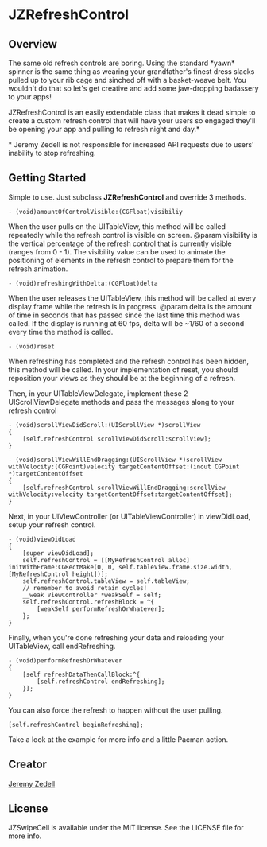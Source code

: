 JZRefreshControl
===========
Overview
-----------
The same old refresh controls are boring. Using the standard \*yawn\* spinner is the same thing as wearing your grandfather's finest dress slacks pulled up to your rib cage and sinched off with a basket-weave belt. You wouldn't do that so let's get creative and add some jaw-dropping badassery to your apps!

JZRefreshControl is an easily extendable class that makes it dead simple to create a custom refresh control that will have your users so engaged they'll be opening your app and pulling to refresh night and day.*

\* Jeremy Zedell is not responsible for increased API requests due to users' inability to stop refreshing.

Getting Started
---------------
Simple to use. Just subclass **JZRefreshControl** and override 3 methods.

	- (void)amountOfControlVisible:(CGFloat)visibiliy
When the user pulls on the UITableView, this method will be called repeatedly while the refresh control is visible on screen. @param visibility is the vertical percentage of the refresh control that is currently visible (ranges from 0 - 1). The visibility value can be used to animate the positioning of elements in the refresh control to prepare them for the refresh animation.
	
	- (void)refreshingWithDelta:(CGFloat)delta
When the user releases the UITableView, this method will be called at every display frame while the refresh is in progress. @param delta is the amount of time in seconds that has passed since the last time this method was called. If the display is running at 60 fps, delta will be ~1/60 of a second every time the method is called.

	- (void)reset
When refreshing has completed and the refresh control has been hidden, this method will be called. In your implementation of reset, you should reposition your views as they should be at the beginning of a refresh.


Then, in your UITableViewDelegate, implement these 2 UIScrollViewDelegate methods and pass the messages along to your refresh control

	- (void)scrollViewDidScroll:(UIScrollView *)scrollView
	{
		[self.refreshControl scrollViewDidScroll:scrollView];
	}
	
	- (void)scrollViewWillEndDragging:(UIScrollView *)scrollView withVelocity:(CGPoint)velocity targetContentOffset:(inout CGPoint *)targetContentOffset
	{
		[self.refreshControl scrollViewWillEndDragging:scrollView withVelocity:velocity targetContentOffset:targetContentOffset];
	}

Next, in your UIViewController (or UITableViewController) in viewDidLoad, setup your refresh control.

	- (void)viewDidLoad
	{
	    [super viewDidLoad];
		self.refreshControl = [[MyRefreshControl alloc] initWithFrame:CGRectMake(0, 0, self.tableView.frame.size.width, [MyRefreshControl height])];
		self.refreshControl.tableView = self.tableView;
		// remember to avoid retain cycles!
		__weak ViewController *weakSelf = self;
		self.refreshControl.refreshBlock = ^{
			[weakSelf performRefreshOrWhatever];
		};
	}

Finally, when you're done refreshing your data and reloading your UITableView, call endRefreshing.

	- (void)performRefreshOrWhatever
	{
		[self refreshDataThenCallBlock:^{
			[self.refreshControl endRefreshing];
		}];
	}

You can also force the refresh to happen without the user pulling.

	[self.refreshControl beginRefreshing];


Take a look at the example for more info and a little Pacman action.



Creator
------

[Jeremy Zedell](http://github.com/JLZ)

License
-------
JZSwipeCell is available under the MIT license. See the LICENSE file for more info.